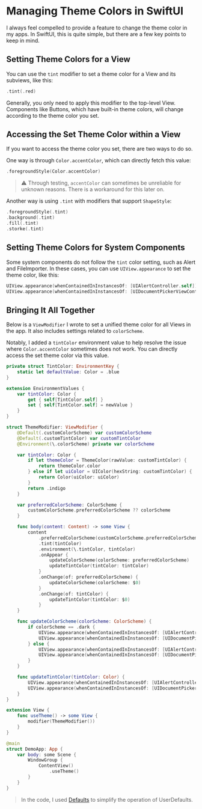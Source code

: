 # Managing Theme Colors in SwiftUI

I always feel compelled to provide a feature to change the theme color in my apps. In SwiftUI, this is quite simple, but there are a few key points to keep in mind.

## Setting Theme Colors for a View

You can use the `tint` modifier to set a theme color for a View and its subviews, like this:

```swift
.tint(.red)
```

Generally, you only need to apply this modifier to the top-level View. Components like Buttons, which have built-in theme colors, will change according to the theme color you set.

## Accessing the Set Theme Color within a View

If you want to access the theme color you set, there are two ways to do so.

One way is through `Color.accentColor`, which can directly fetch this value:

```swift
.foregroundStyle(Color.accentColor)
```

> ⚠️ Through testing, `accentColor` can sometimes be unreliable for unknown reasons. There is a workaround for this later on.

Another way is using `.tint` with modifiers that support `ShapeStyle`:

```swift
.foregroundStyle(.tint)
.background(.tint)
.fill(.tint)
.storke(.tint)
```

## Setting Theme Colors for System Components

Some system components do not follow the `tint` color setting, such as Alert and FileImporter. In these cases, you can use `UIView.appearance` to set the theme color, like this:

```swift
UIView.appearance(whenContainedInInstancesOf: [UIAlertController.self]).tintColor = UIColor(tintColor)
UIView.appearance(whenContainedInInstancesOf: [UIDocumentPickerViewController.self]).tintColor = UIColor(tintColor)
```

## Bringing It All Together

Below is a `ViewModifier` I wrote to set a unified theme color for all Views in the app. It also includes settings related to `colorScheme`.

Notably, I added a `tintColor` environment value to help resolve the issue where `Color.accentColor` sometimes does not work. You can directly access the set theme color via this value.

```swift
private struct TintColor: EnvironmentKey {
    static let defaultValue: Color = .blue
}

extension EnvironmentValues {
    var tintColor: Color {
        get { self[TintColor.self] }
        set { self[TintColor.self] = newValue }
    }
}

struct ThemeModifier: ViewModifier {
    @Default(.customColorScheme) var customColorScheme
    @Default(.customTintColor) var customTintColor
    @Environment(\.colorScheme) private var colorScheme

    var tintColor: Color {
        if let themeColor = ThemeColor(rawValue: customTintColor) {
            return themeColor.color
        } else if let uiColor = UIColor(hexString: customTintColor) {
            return Color(uiColor: uiColor)
        }
        return .indigo
    }

    var preferredColorScheme: ColorScheme {
        customColorScheme.preferredColorScheme ?? colorScheme
    }

    func body(content: Content) -> some View {
        content
            .preferredColorScheme(customColorScheme.preferredColorScheme)
            .tint(tintColor)
            .environment(\.tintColor, tintColor)
            .onAppear {
                updateColorScheme(colorScheme: preferredColorScheme)
                updateTintColor(tintColor: tintColor)
            }
            .onChange(of: preferredColorScheme) {
                updateColorScheme(colorScheme: $0)
            }
            .onChange(of: tintColor) {
                updateTintColor(tintColor: $0)
            }
    }

    func updateColorScheme(colorScheme: ColorScheme) {
        if colorScheme == .dark {
            UIView.appearance(whenContainedInInstancesOf: [UIAlertController.self]).overrideUserInterfaceStyle = .dark
            UIView.appearance(whenContainedInInstancesOf: [UIDocumentPickerViewController.self]).overrideUserInterfaceStyle = .dark
        } else {
            UIView.appearance(whenContainedInInstancesOf: [UIAlertController.self]).overrideUserInterfaceStyle = .light
            UIView.appearance(whenContainedInInstancesOf: [UIDocumentPickerViewController.self]).overrideUserInterfaceStyle = .light
        }
    }

    func updateTintColor(tintColor: Color) {
        UIView.appearance(whenContainedInInstancesOf: [UIAlertController.self]).tintColor = UIColor(tintColor)
        UIView.appearance(whenContainedInInstancesOf: [UIDocumentPickerViewController.self]).tintColor = UIColor(tintColor)
    }
}

extension View {
    func useTheme() -> some View {
        modifier(ThemeModifier())
    }
}

@main
struct DemoApp: App {
    var body: some Scene {
        WindowGroup {
            ContentView()
                .useTheme()
        }
    }
}
```

> In the code, I used [Defaults](https://github.com/sindresorhus/Defaults) to simplify the operation of UserDefaults.
